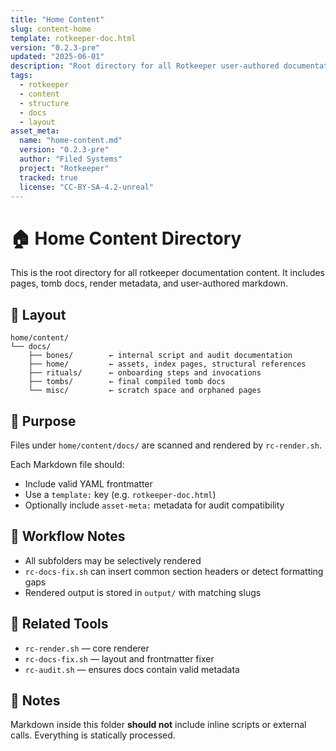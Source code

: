 ```yaml
---
title: "Home Content"
slug: content-home
template: rotkeeper-doc.html
version: "0.2.3-pre"
updated: "2025-06-01"
description: "Root directory for all Rotkeeper user-authored documentation. Contains rituals, tombs, audit logs, and support pages."
tags:
  - rotkeeper
  - content
  - structure
  - docs
  - layout
asset_meta:
  name: "home-content.md"
  version: "0.2.3-pre"
  author: "Filed Systems"
  project: "Rotkeeper"
  tracked: true
  license: "CC-BY-SA-4.2-unreal"
---
```


# 🏠 Home Content Directory

This is the root directory for all rotkeeper documentation content. It includes pages, tomb docs, render metadata, and user-authored markdown.

## 📂 Layout

```
home/content/
└── docs/
    ├── bones/        ← internal script and audit documentation
    ├── home/         ← assets, index pages, structural references
    ├── rituals/      ← onboarding steps and invocations
    ├── tombs/        ← final compiled tomb docs
    └── misc/         ← scratch space and orphaned pages
```

## 🧾 Purpose

Files under `home/content/docs/` are scanned and rendered by `rc-render.sh`.

Each Markdown file should:
- Include valid YAML frontmatter
- Use a `template:` key (e.g. `rotkeeper-doc.html`)
- Optionally include `asset-meta:` metadata for audit compatibility

## 🔄 Workflow Notes

- All subfolders may be selectively rendered
- `rc-docs-fix.sh` can insert common section headers or detect formatting gaps
- Rendered output is stored in `output/` with matching slugs

## 📎 Related Tools

- `rc-render.sh` — core renderer
- `rc-docs-fix.sh` — layout and frontmatter fixer
- `rc-audit.sh` — ensures docs contain valid metadata

## 📌 Notes

Markdown inside this folder **should not** include inline scripts or external calls. Everything is statically processed.